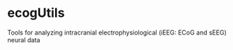 # ecogUtils
Tools for analyzing intracranial electrophysiological (iEEG: ECoG and sEEG) neural data
